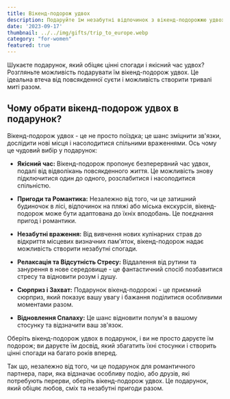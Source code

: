```yaml
---
title: Вікенд-подорож удвох
description: Подаруйте їм незабутні відпочинок з вікенд-подорожжю удвох.
date: '2023-09-17'
thumbnail: ../../img/gifts/trip_to_europe.webp
category: "for-women"
featured: true
---
```

Шукаєте подарунок, який обіцяє цінні спогади і якісний час удвох? Розгляньте можливість подарувати їм вікенд-подорож удвох. Це ідеальна втеча від повсякденної суєти і можливість створити тривалі миті разом.

## Чому обрати вікенд-подорож удвох в подарунок?

Вікенд-подорож удвох - це не просто поїздка; це шанс зміцнити зв'язки, дослідити нові місця і насолодитися спільними враженнями. Ось чому це чудовий вибір у подарунок:

- **Якісний час:** Вікенд-подорож пропонує безперервний час удвох, подалі від відволікань повсякденного життя. Це можливість знову підключитися один до одного, розслабитися і насолодитися спільністю.

- **Пригоди та Романтика:** Незалежно від того, чи це затишний будиночок в лісі, відпочинок на пляжі або міська екскурсія, вікенд-подорож може бути адаптована до їхніх вподобань. Це поєднання пригод і романтики.

- **Незабутні враження:** Від вивчення нових кулінарних страв до відкриття місцевих визначних пам'яток, вікенд-подорож надає можливість створити незабутні спогади.

- **Релаксація та Відсутність Стресу:** Віддалення від рутини та занурення в нове середовище - це фантастичний спосіб позбавитися стресу та відновити розум і душу.

- **Сюрприз і Захват:** Подарунок вікенд-подорожі - це приємний сюрприз, який показує вашу увагу і бажання поділитися особливими моментами разом.

- **Відновлення Спалаху:** Це шанс відновити полум'я в вашому стосунку та відзначити ваш зв'язок.

Оберіть вікенд-подорож удвох в подарунок, і ви не просто даруєте їм подорож; ви даруєте їм досвід, який збагатить їхні стосунки і створить цінні спогади на багато років вперед.

Так що, незалежно від того, чи це подарунок для романтичного партнера, пари, яка відзначає особливу подію, або друзів, які потребують перерви, оберіть вікенд-подорож удвох. Це подарунок, який обіцяє любов, сміх та незабутні пригоди разом.
